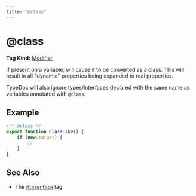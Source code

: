 ```yaml
---
title: "@class"
---
```


# @class

**Tag Kind:** [Modifier](../tags.md#Modifier-Tags)

If present on a variable, will cause it to be converted as a class. This
will result in all "dynamic" properties being expanded to real properties.

TypeDoc will also ignore types/interfaces declared with the same name as
variables annotated with `@class`.

## Example

```ts
/** @class */
export function ClassLike() {
    if (new.target) {
        //
    }
}
```

## See Also

-   The [`@interface`](interface.md) tag
